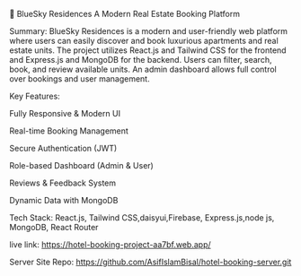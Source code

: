 🏢 BlueSky Residences
A Modern Real Estate Booking Platform

Summary:
BlueSky Residences is a modern and user-friendly web platform where users can easily discover and book luxurious apartments and real estate units. The project utilizes React.js and Tailwind CSS for the frontend and Express.js and MongoDB for the backend. Users can filter, search, book, and review available units. An admin dashboard allows full control over bookings and user management.

Key Features:

Fully Responsive & Modern UI

Real-time Booking Management

Secure Authentication (JWT)

Role-based Dashboard (Admin & User)

Reviews & Feedback System

Dynamic Data with MongoDB

Tech Stack:
React.js, Tailwind CSS,daisyui,Firebase, Express.js,node js, MongoDB, React Router


live link: https://hotel-booking-project-aa7bf.web.app/

Server Site Repo: https://github.com/AsifIslamBisal/hotel-booking-server.git
